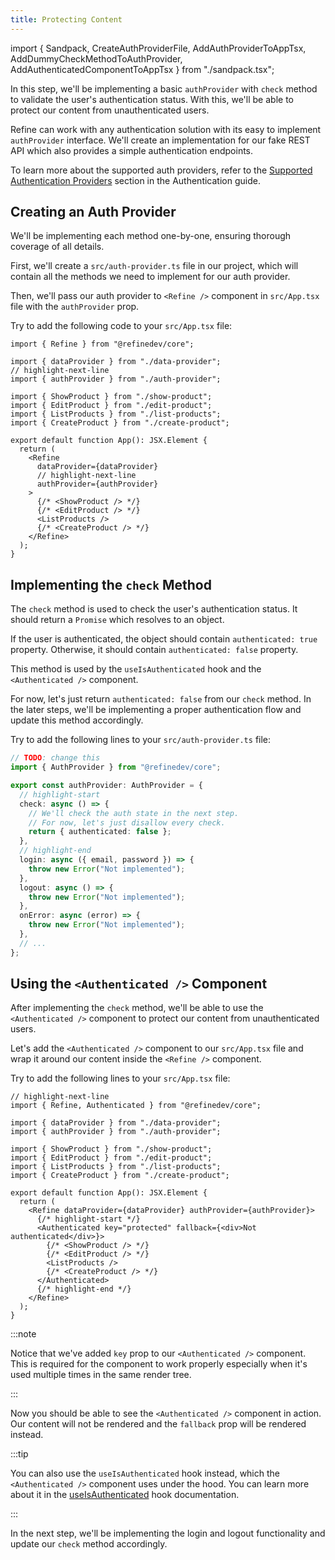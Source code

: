 ```yaml
---
title: Protecting Content
---
```


import { Sandpack, CreateAuthProviderFile, AddAuthProviderToAppTsx, AddDummyCheckMethodToAuthProvider, AddAuthenticatedComponentToAppTsx } from "./sandpack.tsx";

<Sandpack>

In this step, we'll be implementing a basic `authProvider` with `check` method to validate the user's authentication status. With this, we'll be able to protect our content from unauthenticated users.

Refine can work with any authentication solution with its easy to implement `authProvider` interface. We'll create an implementation for our fake REST API which also provides a simple authentication endpoints.

To learn more about the supported auth providers, refer to the [Supported Authentication Providers](/docs/guides-concepts/authentication/#supported-auth-providers) section in the Authentication guide.

## Creating an Auth Provider

We'll be implementing each method one-by-one, ensuring thorough coverage of all details.

First, we'll create a `src/auth-provider.ts` file in our project, which will contain all the methods we need to implement for our auth provider.

<CreateAuthProviderFile />

Then, we'll pass our auth provider to `<Refine />` component in `src/App.tsx` file with the `authProvider` prop.

Try to add the following code to your `src/App.tsx` file:

```tsx title="src/App.tsx"
import { Refine } from "@refinedev/core";

import { dataProvider } from "./data-provider";
// highlight-next-line
import { authProvider } from "./auth-provider";

import { ShowProduct } from "./show-product";
import { EditProduct } from "./edit-product";
import { ListProducts } from "./list-products";
import { CreateProduct } from "./create-product";

export default function App(): JSX.Element {
  return (
    <Refine
      dataProvider={dataProvider}
      // highlight-next-line
      authProvider={authProvider}
    >
      {/* <ShowProduct /> */}
      {/* <EditProduct /> */}
      <ListProducts />
      {/* <CreateProduct /> */}
    </Refine>
  );
}
```

<AddAuthProviderToAppTsx />

## Implementing the `check` Method

The `check` method is used to check the user's authentication status. It should return a `Promise` which resolves to an object.

If the user is authenticated, the object should contain `authenticated: true` property. Otherwise, it should contain `authenticated: false` property.

This method is used by the `useIsAuthenticated` hook and the `<Authenticated />` component.

For now, let's just return `authenticated: false` from our `check` method. In the later steps, we'll be implementing a proper authentication flow and update this method accordingly.

Try to add the following lines to your `src/auth-provider.ts` file:

```ts title="src/auth-provider.ts"
// TODO: change this
import { AuthProvider } from "@refinedev/core";

export const authProvider: AuthProvider = {
  // highlight-start
  check: async () => {
    // We'll check the auth state in the next step.
    // For now, let's just disallow every check.
    return { authenticated: false };
  },
  // highlight-end
  login: async ({ email, password }) => {
    throw new Error("Not implemented");
  },
  logout: async () => {
    throw new Error("Not implemented");
  },
  onError: async (error) => {
    throw new Error("Not implemented");
  },
  // ...
};
```

<AddDummyCheckMethodToAuthProvider />

## Using the `<Authenticated />` Component

After implementing the `check` method, we'll be able to use the `<Authenticated />` component to protect our content from unauthenticated users.

Let's add the `<Authenticated />` component to our `src/App.tsx` file and wrap it around our content inside the `<Refine />` component.

Try to add the following lines to your `src/App.tsx` file:

```tsx title="src/App.tsx"
// highlight-next-line
import { Refine, Authenticated } from "@refinedev/core";

import { dataProvider } from "./data-provider";
import { authProvider } from "./auth-provider";

import { ShowProduct } from "./show-product";
import { EditProduct } from "./edit-product";
import { ListProducts } from "./list-products";
import { CreateProduct } from "./create-product";

export default function App(): JSX.Element {
  return (
    <Refine dataProvider={dataProvider} authProvider={authProvider}>
      {/* highlight-start */}
      <Authenticated key="protected" fallback={<div>Not authenticated</div>}>
        {/* <ShowProduct /> */}
        {/* <EditProduct /> */}
        <ListProducts />
        {/* <CreateProduct /> */}
      </Authenticated>
      {/* highlight-end */}
    </Refine>
  );
}
```

<AddAuthenticatedComponentToAppTsx />

:::note

Notice that we've added `key` prop to our `<Authenticated />` component. This is required for the component to work properly especially when it's used multiple times in the same render tree.

:::

Now you should be able to see the `<Authenticated />` component in action. Our content will not be rendered and the `fallback` prop will be rendered instead.

:::tip

You can also use the `useIsAuthenticated` hook instead, which the `<Authenticated />` component uses under the hood. You can learn more about it in the [useIsAuthenticated](/docs/authentication/hooks/use-is-authenticated/) hook documentation.

:::

In the next step, we'll be implementing the login and logout functionality and update our `check` method accordingly.

</Sandpack>
